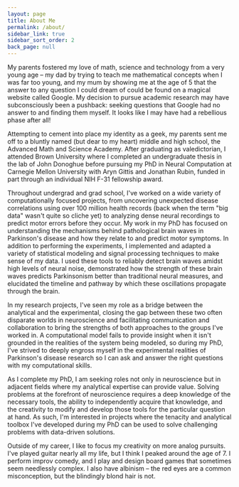 ```yaml
---
layout: page
title: About Me
permalink: /about/
sidebar_link: true
sidebar_sort_order: 2
back_page: null
---
```


My parents fostered my love of math, science and technology from a very young age – my dad by trying to teach me mathematical concepts when I was far too young, and my mum by showing me at the age of 5 that the answer to any question I could dream of could be found on a magical website called Google. My decision to pursue academic research may have subconsciously been a pushback: seeking questions that Google had no answer to and finding them myself. It looks like I may have had a rebellious phase after all!

Attempting to cement into place my identity as a geek, my parents sent me off to a bluntly named (but dear to my heart) middle and high school, the Advanced Math and Science Academy. After graduating as valedictorian, I attended Brown University where I completed an undergraduate thesis in the lab of John Donoghue before pursuing my PhD in Neural Computation at Carnegie Mellon University with Aryn Gittis and Jonathan Rubin, funded in part through an individual NIH F-31 fellowship award.

Throughout undergrad and grad school, I've worked on a wide variety of computationally focused projects, from uncovering unexpected disease correlations using over 100 million health records (back when the term "big data" wasn't quite so cliche yet) to analyzing dense neural recordings to predict motor errors before they occur. My work in my PhD has focused on understanding the mechanisms behind pathological brain waves in Parkinson's disease and how they relate to and predict motor symptoms. In addition to performing the experiments, I implemented and adapted a variety of statistical modeling and signal processing techniques to make sense of my data. I used these tools to reliably detect brain waves amidst high levels of neural noise, demonstrated how the strength of these brain waves predicts Parkinsonism better than traditional neural measures, and elucidated the timeline and pathway by which these oscillations propagate through the brain.

In my research projects, I've seen my role as a bridge between the analytical and the experimental, closing the gap between these two often disparate worlds in neuroscience and facilitating communication and collaboration to bring the strengths of both approaches to the groups I've worked in. A computational model fails to provide insight when it isn't grounded in the realities of the system being modeled, so during my PhD, I've strived to deeply engross myself in the experimental realities of Parkinson's disease research so I can ask and answer the right questions with my computational skills.

As I complete my PhD, I am seeking roles not only in neuroscience but in adjacent fields where my analytical expertise can provide value. Solving problems at the forefront of neuroscience requires a deep knowledge of the necessary tools, the ability to independently acquire that knowledge, and the creativity to modify and develop those tools for the particular question at hand. As such, I'm interested in projects where the tenacity and analytical toolbox I've developed during my PhD can be used to solve challenging problems with data-driven solutions.

Outside of my career, I like to focus my creativity on more analog pursuits. I've played guitar nearly all my life, but I think I peaked around the age of 7. I perform improv comedy, and I play and design board games that sometimes seem needlessly complex. I also have albinism – the red eyes are a common misconception, but the blindingly blond hair is not.